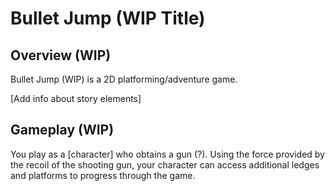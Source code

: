 # Bullet Jump (WIP Title)

## Overview (WIP)

Bullet Jump (WIP) is a 2D platforming/adventure game.

\[Add info about story elements]

## Gameplay (WIP)

You play as a \[character] who obtains a gun (?). Using the force provided by the recoil of the shooting gun, your character can access additional ledges and platforms to progress through the game.
